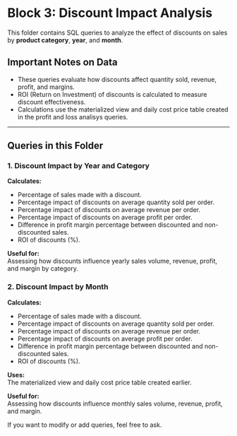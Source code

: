 # Block 3: Discount Impact Analysis

This folder contains SQL queries to analyze the effect of discounts on sales by **product category**, **year**, and **month**.

## Important Notes on Data

- These queries evaluate how discounts affect quantity sold, revenue, profit, and margins.
- ROI (Return on Investment) of discounts is calculated to measure discount effectiveness.
- Calculations use the materialized view and daily cost price table created in the profit and loss analisys queries.

---

## Queries in this Folder

### 1. Discount Impact by Year and Category

**Calculates:**

- Percentage of sales made with a discount.
- Percentage impact of discounts on average quantity sold per order.
- Percentage impact of discounts on average revenue per order.
- Percentage impact of discounts on average profit per order.
- Difference in profit margin percentage between discounted and non-discounted sales.
- ROI of discounts (%).

**Useful for:**  
Assessing how discounts influence yearly sales volume, revenue, profit, and margin by category.

### 2. Discount Impact by Month

**Calculates:**

- Percentage of sales made with a discount.
- Percentage impact of discounts on average quantity sold per order.
- Percentage impact of discounts on average revenue per order.
- Percentage impact of discounts on average profit per order.
- Difference in profit margin percentage between discounted and non-discounted sales.
- ROI of discounts (%).

**Uses:**  
The materialized view and daily cost price table created earlier.

**Useful for:**  
Assessing how discounts influence monthly sales volume, revenue, profit, and margin.

If you want to modify or add queries, feel free to ask.
